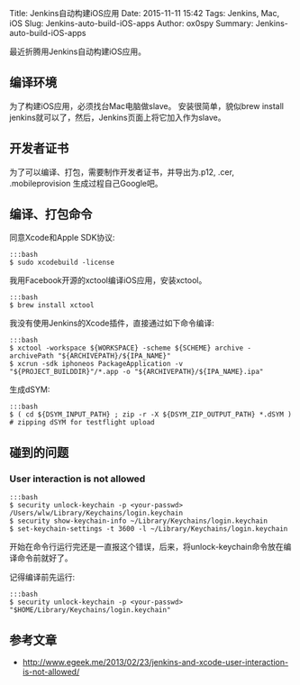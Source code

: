 Title: Jenkins自动构建iOS应用
Date: 2015-11-11 15:42
Tags: Jenkins, Mac, iOS
Slug: Jenkins-auto-build-iOS-apps
Author: ox0spy
Summary: Jenkins-auto-build-iOS-apps

最近折腾用Jenkins自动构建iOS应用。


## 编译环境

为了构建iOS应用，必须找台Mac电脑做slave。
安装很简单，貌似brew install jenkins就可以了，然后，Jenkins页面上将它加入作为slave。


## 开发者证书

为了可以编译、打包，需要制作开发者证书，并导出为.p12, .cer, .mobileprovision
生成过程自己Google吧。


## 编译、打包命令

同意Xcode和Apple SDK协议:

    :::bash
    $ sudo xcodebuild -license


我用Facebook开源的xctool编译iOS应用，安装xctool。

    :::bash
    $ brew install xctool

我没有使用Jenkins的Xcode插件，直接通过如下命令编译:

    :::bash
    $ xctool -workspace ${WORKSPACE} -scheme ${SCHEME} archive -archivePath "${ARCHIVEPATH}/${IPA_NAME}"
    $ xcrun -sdk iphoneos PackageApplication -v "${PROJECT_BUILDDIR}"/*.app -o "${ARCHIVEPATH}/${IPA_NAME}.ipa"

生成dSYM:

    :::bash
    $ ( cd ${DSYM_INPUT_PATH} ; zip -r -X ${DSYM_ZIP_OUTPUT_PATH} *.dSYM )  # zipping dSYM for testflight upload


## 碰到的问题

### User interaction is not allowed

    :::bash
    $ security unlock-keychain -p <your-passwd> /Users/wlw/Library/Keychains/login.keychain
    $ security show-keychain-info ~/Library/Keychains/login.keychain
    $ set-keychain-settings -t 3600 -l ~/Library/Keychains/login.keychain

开始在命令行运行完还是一直报这个错误，后来，将unlock-keychain命令放在编译命令前就好了。

记得编译前先运行:

    :::bash
    $ security unlock-keychain -p <your-passwd> "$HOME/Library/Keychains/login.keychain"


## 参考文章
- <http://www.egeek.me/2013/02/23/jenkins-and-xcode-user-interaction-is-not-allowed/>

